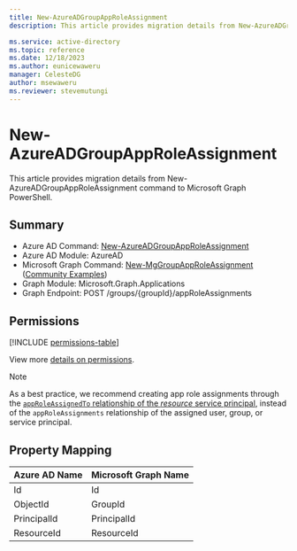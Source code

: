```yaml
---
title: New-AzureADGroupAppRoleAssignment
description: This article provides migration details from New-AzureADGroupAppRoleAssignment command to Microsoft Graph PowerShell.

ms.service: active-directory
ms.topic: reference
ms.date: 12/18/2023
ms.author: eunicewaweru
manager: CelesteDG
author: msewaweru
ms.reviewer: stevemutungi
---
```


# New-AzureADGroupAppRoleAssignment

This article provides migration details from New-AzureADGroupAppRoleAssignment command to Microsoft Graph PowerShell.

## Summary

+ Azure AD Command: [New-AzureADGroupAppRoleAssignment](/powershell/module/azuread/new-azureadgroupapproleassignment)
+ Azure AD Module: AzureAD
+ Microsoft Graph Command: [New-MgGroupAppRoleAssignment](/powershell/module/microsoft.graph.applications/new-mggroupapproleassignment) ([Community Examples](https://github.com/orgs/msgraph/discussions?discussions_q=New-MgGroupAppRoleAssignment))
+ Graph Module: Microsoft.Graph.Applications
+ Graph Endpoint: POST /groups/{groupId}/appRoleAssignments

## Permissions

[!INCLUDE [permissions-table](~/graphref/api-reference/v1.0/includes/permissions/group-post-approleassignments-permissions.md)]

View more [details on permissions](/graph/api/group-post-approleassignments#permissions).

> [!NOTE]
> As a best practice, we recommend creating app role assignments through the [`appRoleAssignedTo` relationship of the _resource_ service principal](serviceprincipal-post-approleassignedto.md), instead of the `appRoleAssignments` relationship of the assigned user, group, or service principal.

## Property Mapping

|Azure AD Name|Microsoft Graph Name|
|---|---|
|Id|Id|
|ObjectId|GroupId|
|PrincipalId|PrincipalId|
|ResourceId|ResourceId|